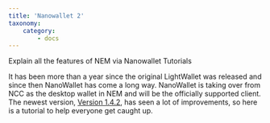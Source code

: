 ```yaml
---
title: 'Nanowallet 2'
taxonomy:
    category:
        - docs
---
```


Explain all the features of NEM via Nanowallet Tutorials


It has been more than a year since the original LightWallet was released and since then NanoWallet has come a long way. NanoWallet is taking over from NCC as the desktop wallet in NEM and will be the officially supported client. The newest version, [Version 1.4.2](https://github.com/NemProject/NanoWallet/releases), has seen a lot of improvements, so here is a tutorial to help everyone get caught up. 
